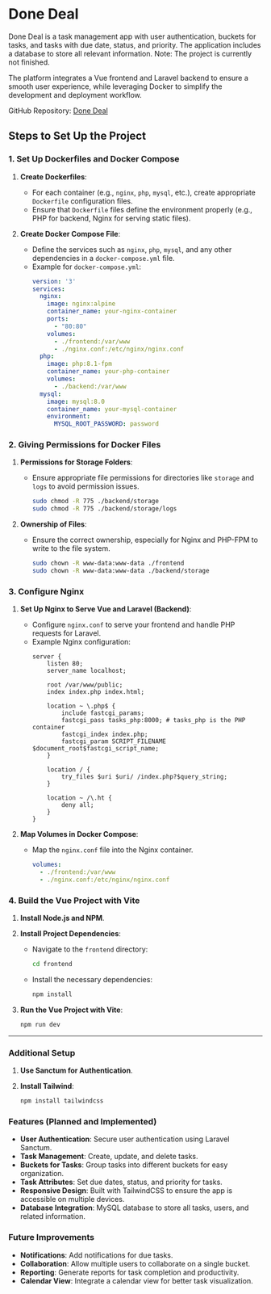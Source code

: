 # Done Deal

Done Deal is a task management app with user authentication, buckets for tasks, and tasks with due date, status, and priority. The application includes a database to store all relevant information. Note: The project is currently not finished.

The platform integrates a Vue frontend and Laravel backend to ensure a smooth user experience, while leveraging Docker to simplify the development and deployment workflow.

GitHub Repository: [Done Deal](https://github.com/RoelShyle02/done-deal.git)

## Steps to Set Up the Project

### 1. **Set Up Dockerfiles and Docker Compose**

1. **Create Dockerfiles**:
   - For each container (e.g., `nginx`, `php`, `mysql`, etc.), create appropriate `Dockerfile` configuration files.
   - Ensure that `Dockerfile` files define the environment properly (e.g., PHP for backend, Nginx for serving static files).

2. **Create Docker Compose File**:
   - Define the services such as `nginx`, `php`, `mysql`, and any other dependencies in a `docker-compose.yml` file.
   - Example for `docker-compose.yml`:
     ```yaml
     version: '3'
     services:
       nginx:
         image: nginx:alpine
         container_name: your-nginx-container
         ports:
           - "80:80"
         volumes:
           - ./frontend:/var/www
           - ./nginx.conf:/etc/nginx/nginx.conf
       php:
         image: php:8.1-fpm
         container_name: your-php-container
         volumes:
           - ./backend:/var/www
       mysql:
         image: mysql:8.0
         container_name: your-mysql-container
         environment:
           MYSQL_ROOT_PASSWORD: password
     ```

### 2. **Giving Permissions for Docker Files**

1. **Permissions for Storage Folders**:
   - Ensure appropriate file permissions for directories like `storage` and `logs` to avoid permission issues.
     ```bash
     sudo chmod -R 775 ./backend/storage
     sudo chmod -R 775 ./backend/storage/logs
     ```

2. **Ownership of Files**:
   - Ensure the correct ownership, especially for Nginx and PHP-FPM to write to the file system.
     ```bash
     sudo chown -R www-data:www-data ./frontend
     sudo chown -R www-data:www-data ./backend/storage
     ```

### 3. **Configure Nginx**

1. **Set Up Nginx to Serve Vue and Laravel (Backend)**:
   - Configure `nginx.conf` to serve your frontend and handle PHP requests for Laravel.
   - Example Nginx configuration:
     ```nginx
     server {
         listen 80;
         server_name localhost;

         root /var/www/public;
         index index.php index.html;

         location ~ \.php$ {
             include fastcgi_params;
             fastcgi_pass tasks_php:8000; # tasks_php is the PHP container
             fastcgi_index index.php;
             fastcgi_param SCRIPT_FILENAME $document_root$fastcgi_script_name;
         }

         location / {
             try_files $uri $uri/ /index.php?$query_string;
         }

         location ~ /\.ht {
             deny all;
         }
     }
     ```

2. **Map Volumes in Docker Compose**:
   - Map the `nginx.conf` file into the Nginx container.
     ```yaml
     volumes:
       - ./frontend:/var/www
       - ./nginx.conf:/etc/nginx/nginx.conf
     ```

### 4. **Build the Vue Project with Vite**

1. **Install Node.js and NPM**.

2. **Install Project Dependencies**:
   - Navigate to the `frontend` directory:
     ```bash
     cd frontend
     ```
   - Install the necessary dependencies:
     ```bash
     npm install
     ```

3. **Run the Vue Project with Vite**:
     ```bash
     npm run dev
     ```

---

### Additional Setup

1. **Use Sanctum for Authentication**.

2. **Install Tailwind**:
   ```bash
   npm install tailwindcss
   ```

### Features (Planned and Implemented)

- **User Authentication**: Secure user authentication using Laravel Sanctum.
- **Task Management**: Create, update, and delete tasks.
- **Buckets for Tasks**: Group tasks into different buckets for easy organization.
- **Task Attributes**: Set due dates, status, and priority for tasks.
- **Responsive Design**: Built with TailwindCSS to ensure the app is accessible on multiple devices.
- **Database Integration**: MySQL database to store all tasks, users, and related information.

### Future Improvements

- **Notifications**: Add notifications for due tasks.
- **Collaboration**: Allow multiple users to collaborate on a single bucket.
- **Reporting**: Generate reports for task completion and productivity.
- **Calendar View**: Integrate a calendar view for better task visualization.

